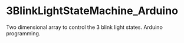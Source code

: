 # 3BlinkLightStateMachine_Arduino
Two dimensional array to control the 3 blink light states. Arduino programming.
